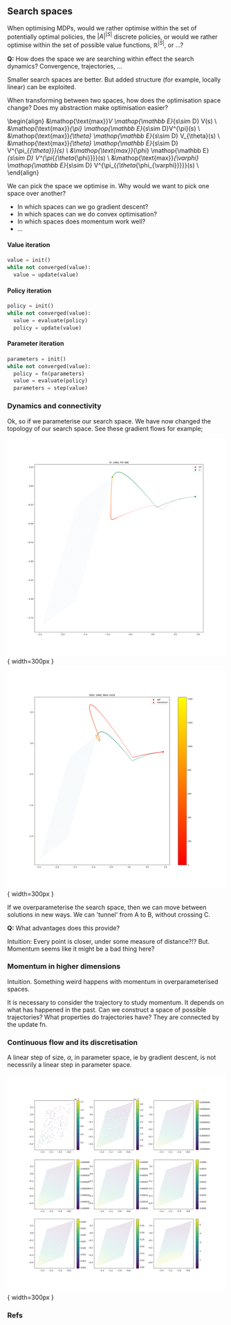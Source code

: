 ## Search spaces

When optimising MDPs, would we rather optimise within the set of potentially optimal policies, the $|A|^{|S|}$ discrete policies, or would we rather optimise within the set of possible value functions, $\mathbb R^{|S|}$, or ...?

__Q:__ How does the space we are searching within effect the search dynamics? Convergence, trajectories, ...

Smaller search spaces are better. But added structure (for example, locally linear) can be exploited.

When transforming between two spaces, how does the optimisation space change?
Does my abstraction make optimisation easier?


\begin{align}
&\mathop{\text{max}}_V \mathop{\mathbb E}_{s\sim D} V(s) \\
&\mathop{\text{max}}_{\pi} \mathop{\mathbb E}_{s\sim D}V^{\pi}(s) \\
&\mathop{\text{max}}_{\theta} \mathop{\mathbb E}_{s\sim D} V_{\theta}(s) \\
&\mathop{\text{max}}_{\theta} \mathop{\mathbb E}_{s\sim D} V^{\pi_{_{\theta}}}(s) \\
&\mathop{\text{max}}_{\phi} \mathop{\mathbb E}_{s\sim D} V^{\pi_{_{\theta_{\phi}}}}(s) \\
&\mathop{\text{max}}_{\varphi} \mathop{\mathbb E}_{s\sim D} V^{\pi_{_{\theta_{\phi_{\varphi}}}}}(s) \\
\end{align}


We can pick the space we optimise in. Why would we want to pick one space over another?

- In which spaces can we go gradient descent?
- In which spaces can we do convex optimisation?
- In which spaces does momentum work well?
- ...

#### Value iteration

```python
value = init()
while not converged(value):
  value = update(value)
```

#### Policy iteration

```python
policy = init()
while not converged(value):
  value = evaluate(policy)
  policy = update(value)
```

#### Parameter iteration

```python
parameters = init()
while not converged(value):
  policy = fn(parameters)
  value = evaluate(policy)
  parameters = step(value)
```

### Dynamics and connectivity

Ok, so if we parameterise our search space. We have now changed the topology of our search space. See these gradient flows for example;

![The optimisation dynamics of value iteration versus parameterised value iteration.](../../code/search_dynamics/figs/vi-vs-pvi.png){ width=300px }

![The optimisation dynamics of value iteration versus value iteration with momentum.](../../code/search_dynamics/figs/vi_sgd-vs-vi_mom.png){ width=300px }

If we overparameterise the search space, then we can move between solutions in new ways. We can 'tunnel' from A to B, without crossing C.

__Q:__ What advantages does this provide?

Intuition: Every point is closer, under some measure of distance?!?
But. Momentum seems like it might be a bad thing here?

### Momentum in higher dimensions

Intuition. Something weird happens with momentum in overparameterised spaces.

It is necessary to consider the trajectory to study momentum. It depends on what has happened in the past.
Can we construct a space of possible trajectories?
What properties do trajectories have? They are connected by the update fn.

### Continuous flow and its discretisation

A linear step of size, $\alpha$, in parameter space, ie by gradient descent, is not necessrily a linear step in parameter space.

![The gradient field dV as a function of different learning. ](../../code/search_dynamics/figs/lr_limit_pvi.png){ width=300px }


### Refs
